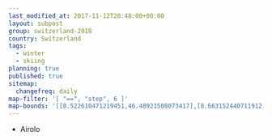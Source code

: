 ```yaml
---
last_modified_at: 2017-11-12T20:48:00+00:00
layout: subpost
group: switzerland-2018
country: Switzerland
tags:
  - winter
  - skiing
planning: true
published: true
sitemap:
  changefreq: daily
map-filter: '[ "==", "step", 6 ]'
map-bounds: '[[8.522610471219451,46.48921508073417],[8.663152440711912,46.53973885323785]]'
---
```


* Airolo
